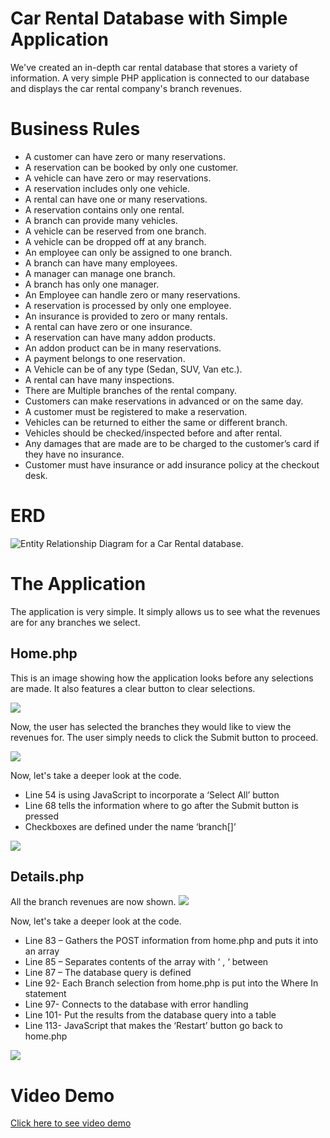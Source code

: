 # Car Rental Database with Simple Application

We've created an in-depth car rental database that stores a variety of information. A very simple PHP application is connected to our database and displays the car rental company's branch revenues.  

# Business Rules
 - A customer can have zero or many reservations.
 - A reservation can be booked by only one customer. 
 - A vehicle can have zero or may reservations.
 - A reservation includes only one vehicle.
 - A rental can have one or many reservations.
 - A reservation contains only one rental. 
 - A branch can provide many vehicles.
 - A vehicle can be reserved from one branch.
 - A vehicle can be dropped off at any branch. 
 - An employee can only be assigned to one branch.
 - A branch can have many employees. 
 - A manager can manage one branch.
 - A branch has only one manager.
 - An Employee can handle zero or many reservations.
 - A reservation is processed by only one employee. 
 - An insurance is provided to zero or many rentals. 
 - A rental can have zero or one insurance.
 -  A reservation can have many addon products. 
 - An addon product can be in many reservations. 
 - A payment belongs to one reservation.
 -  A Vehicle can be of any type (Sedan, SUV, Van etc.). 
 - A rental can have many inspections. 
 - There are Multiple branches of the rental company. 
 -  Customers can make reservations in advanced or on the same day.  
 - A customer must be registered to make a reservation. 
 - Vehicles can be returned to either the same or different branch. 
 - Vehicles should be checked/inspected before and after rental. 
 - Any damages that are made are to be charged to the customer’s card if they have no insurance.  
 - Customer must have insurance or add insurance policy at the checkout desk.

# ERD  
![Entity Relationship Diagram for a Car Rental database.](https://user-images.githubusercontent.com/30435993/112345369-f779ca80-8c92-11eb-815d-d5e460ae5241.jpg)  



# The Application
The application is very simple. It simply allows us to see what the revenues are for any branches we select. 

## Home.php
This is an image showing how the application looks before any selections are made. 
It also features a clear button to clear selections.  


![](https://user-images.githubusercontent.com/30435993/112345523-1d06d400-8c93-11eb-866f-de3e375964d4.jpg)  


Now, the user has selected the branches they would like to view the revenues for. The user simply needs to click the Submit button to proceed.   

![](https://user-images.githubusercontent.com/30435993/112345552-255f0f00-8c93-11eb-9e0d-25658ef85f60.jpg)  


Now, let's take a deeper look at the code.  
 - Line 54 is using JavaScript to incorporate a ‘Select All’ button
 - Line 68 tells the information where to go after the Submit button is pressed
 - Checkboxes are defined under the name ‘branch[]’
 
![](https://user-images.githubusercontent.com/30435993/112345612-3019a400-8c93-11eb-85ea-b62353c9c108.png)  



## Details.php
All the branch revenues are now shown. 
![](https://user-images.githubusercontent.com/30435993/112345645-3871df00-8c93-11eb-89e8-20f31d5d0609.jpg)  



Now, let's take a deeper look at the code. 
- Line 83 – Gathers the POST information from home.php and puts it into an array
- Line 85 – Separates contents of the array with  ‘ ,  ‘  between 
- Line 87 – The database query is defined
- Line 92- Each Branch selection from home.php is put into the Where In statement 
- Line 97- Connects to the database with error handling
- Line 101- Put the results from the database query into a table
- Line 113- JavaScript that makes the ‘Restart’ button go back to home.php


![](https://user-images.githubusercontent.com/30435993/112345679-3f98ed00-8c93-11eb-9d52-eaaea69548c0.png)


# Video Demo
[Click here to see video demo](https://drive.google.com/file/d/1koc1Up4iNxryvPISiJ39ByST-LQb5JPK/view?usp=sharing)




